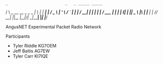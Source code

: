     _                          _   _ _____ _____
   / \   _ __   __ _ _   _ ___| \ | | ____|_   _|
  / _ \ | '_ \ / _` | | | / __|  \| |  _|   | |
 / ___ \| | | | (_| | |_| \__ \ |\  | |___  | |
/_/   \_\_| |_|\__, |\__,_|___/_| \_|_____| |_|
               |___/

AngusNET Experimental Packet Radio Network

Participants

  * Tyler Riddle KG7OEM
  * Jeff Baitis AG7EW
  * Tyler Carr KI7IQE
